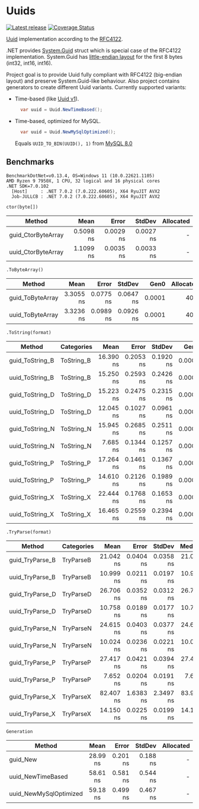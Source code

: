 # Uuids

[![Latest release](https://img.shields.io/badge/nuget-2.0.0--beta3-blue?&kill_cache=1)](https://www.nuget.org/packages/Uuids/2.0.0-beta3)
[![Coverage Status](https://coveralls.io/repos/github/vanbukin/Uuids/badge.svg?branch=refs/tags/2.0.0-beta3&kill_cache=1)](https://coveralls.io/github/vanbukin/Uuids?branch=refs/tags/2.0.0-beta3)

[Uuid](./src/Uuids/Uuid.cs) implementation according to the [RFC4122](https://tools.ietf.org/html/rfc4122).

.NET provides [System.Guid](https://docs.microsoft.com/en-us/dotnet/api/system.guid) struct which is special case of the RFC4122 implementation. System.Guid has [little-endian layout](https://github.com/dotnet/runtime/blob/v7.0.0/src/libraries/System.Private.CoreLib/src/System/Guid.cs#L30-L32) for the first 8 bytes (int32, int16, int16).

Project goal is to provide Uuid fully compliant with RFC4122 (big-endian layout) and preserve System.Guid-like behaviour. Also project contains generators to create different Uuid variants. Currently supported variants:

- Time-based (like [Uuid v1](https://tools.ietf.org/html/rfc4122#section-4.1.3)).

  ```csharp
    var uuid = Uuid.NewTimeBased();
  ```

- Time-based, optimized for MySQL.

  ```csharp
    var uuid = Uuid.NewMySqlOptimized();
  ```

  Equals `UUID_TO_BIN(UUID(), 1)` from [MySQL 8.0](https://dev.mysql.com/doc/refman/8.0/en/miscellaneous-functions.html#function_uuid-to-bin)

## Benchmarks

```
BenchmarkDotNet=v0.13.4, OS=Windows 11 (10.0.22621.1105)
AMD Ryzen 9 7950X, 1 CPU, 32 logical and 16 physical cores
.NET SDK=7.0.102
  [Host]     : .NET 7.0.2 (7.0.222.60605), X64 RyuJIT AVX2
  Job-JULLCB : .NET 7.0.2 (7.0.222.60605), X64 RyuJIT AVX2
```

`ctor(byte[])`

| Method             |      Mean |     Error |    StdDev | Allocated |
|--------------------|----------:|----------:|----------:|----------:|
| guid_CtorByteArray | 0.5098 ns | 0.0029 ns | 0.0027 ns |         - |
| uuid_CtorByteArray | 1.1099 ns | 0.0035 ns | 0.0033 ns |         - |

`.ToByteArray()`

| Method           |      Mean |     Error |    StdDev |   Gen0 | Allocated |
|------------------|----------:|----------:|----------:|-------:|----------:|
| guid_ToByteArray | 3.3055 ns | 0.0775 ns | 0.0647 ns | 0.0001 |      40 B |
| uuid_ToByteArray | 3.3236 ns | 0.0989 ns | 0.0926 ns | 0.0001 |      40 B |

`.ToString(format)`

| Method          | Categories |      Mean |     Error |    StdDev |   Gen0 | Allocated |
|-----------------|------------|----------:|----------:|----------:|-------:|----------:|
| guid_ToString_B | ToString_B | 16.390 ns | 0.2053 ns | 0.1920 ns | 0.0002 |     104 B |
| uuid_ToString_B | ToString_B | 15.250 ns | 0.2593 ns | 0.2426 ns | 0.0002 |     104 B |
| guid_ToString_D | ToString_D | 15.223 ns | 0.2475 ns | 0.2315 ns | 0.0001 |      96 B |
| uuid_ToString_D | ToString_D | 12.045 ns | 0.1027 ns | 0.0961 ns | 0.0002 |      96 B |
| guid_ToString_N | ToString_N | 15.945 ns | 0.2685 ns | 0.2511 ns | 0.0001 |      88 B |
| uuid_ToString_N | ToString_N |  7.685 ns | 0.1344 ns | 0.1257 ns | 0.0002 |      88 B |
| guid_ToString_P | ToString_P | 17.264 ns | 0.1461 ns | 0.1367 ns | 0.0002 |     104 B |
| uuid_ToString_P | ToString_P | 14.610 ns | 0.2126 ns | 0.1989 ns | 0.0002 |     104 B |
| guid_ToString_X | ToString_X | 22.444 ns | 0.1768 ns | 0.1653 ns | 0.0003 |     160 B |
| uuid_ToString_X | ToString_X | 16.465 ns | 0.2559 ns | 0.2394 ns | 0.0003 |     160 B |

`.TryParse(format)`

| Method          | Categories |      Mean |     Error |    StdDev |    Median | Allocated |
|-----------------|------------|----------:|----------:|----------:|----------:|----------:|
| guid_TryParse_B | TryParseB  | 21.042 ns | 0.0404 ns | 0.0358 ns | 21.044 ns |         - |
| uuid_TryParse_B | TryParseB  | 10.999 ns | 0.0211 ns | 0.0197 ns | 10.998 ns |         - |
| guid_TryParse_D | TryParseD  | 26.706 ns | 0.0352 ns | 0.0312 ns | 26.703 ns |         - |
| uuid_TryParse_D | TryParseD  | 10.758 ns | 0.0189 ns | 0.0177 ns | 10.758 ns |         - |
| guid_TryParse_N | TryParseN  | 24.615 ns | 0.0403 ns | 0.0377 ns | 24.617 ns |         - |
| uuid_TryParse_N | TryParseN  | 10.024 ns | 0.0236 ns | 0.0221 ns | 10.024 ns |         - |
| guid_TryParse_P | TryParseP  | 27.417 ns | 0.0421 ns | 0.0394 ns | 27.427 ns |         - |
| uuid_TryParse_P | TryParseP  |  7.652 ns | 0.0204 ns | 0.0191 ns |  7.656 ns |         - |
| guid_TryParse_X | TryParseX  | 82.407 ns | 1.6383 ns | 2.3497 ns | 83.912 ns |         - |
| uuid_TryParse_X | TryParseX  | 14.150 ns | 0.0225 ns | 0.0199 ns | 14.154 ns |         - |

`Generation`

| Method                 |   Mean   |    Error |   StdDev | Allocated |
|------------------------|:--------:|---------:|---------:|----------:|
| guid_New               | 28.99 ns | 0.201 ns | 0.188 ns |         - |
| uuid_NewTimeBased      | 58.61 ns | 0.581 ns | 0.544 ns |         - |
| uuid_NewMySqlOptimized | 59.18 ns | 0.499 ns | 0.467 ns |         - |
